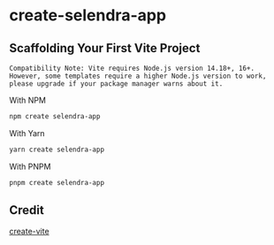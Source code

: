 # create-selendra-app

## Scaffolding Your First Vite Project

    Compatibility Note: Vite requires Node.js version 14.18+, 16+. However, some templates require a higher Node.js version to work, please upgrade if your package manager warns about it.

With NPM

```bash
npm create selendra-app
```

With Yarn

```bash
yarn create selendra-app
```

With PNPM

```bash
pnpm create selendra-app
```

## Credit

[create-vite]("https://github.com/vitejs/vite/tree/main/packages/create-vite")
